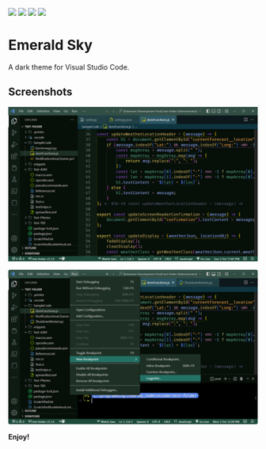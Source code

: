 ![](https://vsmarketplacebadge.apphb.com/version-short/willasm.emerald-sky.svg)
![](https://vsmarketplacebadge.apphb.com/installs-short/willasm.emerald-sky.svg)
![](https://vsmarketplacebadge.apphb.com/downloads-short/willasm.emerald-sky.svg)
![](https://vsmarketplacebadge.apphb.com/rating/willasm.emerald-sky.svg)

# Emerald Sky
A dark theme for Visual Studio Code.

## Screenshots
![Example Screenshot](./images/emerald-sky-js.png)

![Example Screenshot](./images/emerald-sky-js2.png)

**Enjoy!**
